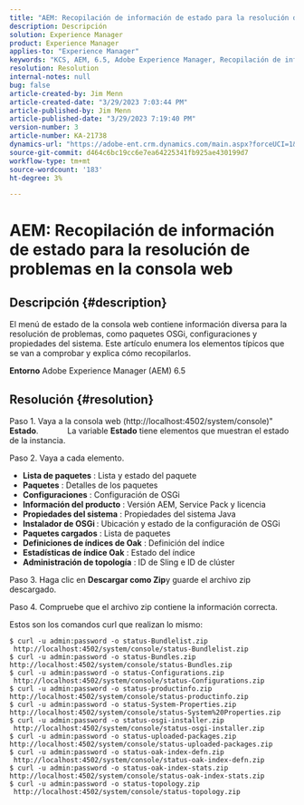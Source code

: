 ```yaml
---
title: "AEM: Recopilación de información de estado para la resolución de problemas en la consola web"
description: Descripción
solution: Experience Manager
product: Experience Manager
applies-to: "Experience Manager"
keywords: "KCS, AEM, 6.5, Adobe Experience Manager, Recopilación de información de estado, resolución de problemas, Consola web, Cómo.."
resolution: Resolution
internal-notes: null
bug: false
article-created-by: Jim Menn
article-created-date: "3/29/2023 7:03:44 PM"
article-published-by: Jim Menn
article-published-date: "3/29/2023 7:19:40 PM"
version-number: 3
article-number: KA-21738
dynamics-url: "https://adobe-ent.crm.dynamics.com/main.aspx?forceUCI=1&pagetype=entityrecord&etn=knowledgearticle&id=13fb7368-64ce-ed11-b597-6045bd006793"
source-git-commit: d464c6bc19cc6e7ea64225341fb925ae430199d7
workflow-type: tm+mt
source-wordcount: '183'
ht-degree: 3%

---
```


# AEM: Recopilación de información de estado para la resolución de problemas en la consola web

## Descripción {#description}


El menú de estado de la consola web contiene información diversa para la resolución de problemas, como paquetes OSGi, configuraciones y propiedades del sistema.
Este artículo enumera los elementos típicos que se van a comprobar y explica cómo recopilarlos.

<b>Entorno</b>
Adobe Experience Manager (AEM) 6.5


## Resolución {#resolution}


Paso 1. Vaya a la consola web (http://localhost:4502/system/console)&quot; <b>Estado</b>.
            La variable <b>Estado</b> tiene elementos que muestran el estado de la instancia.

Paso 2. Vaya a cada elemento.

- <b>Lista de paquetes</b> : Lista y estado del paquete
- <b>Paquetes</b> : Detalles de los paquetes
- <b>Configuraciones</b> : Configuración de OSGi
- <b>Información del producto</b> : Versión AEM, Service Pack y licencia
- <b>Propiedades del sistema</b> : Propiedades del sistema Java
- <b>Instalador de OSGi </b>: Ubicación y estado de la configuración de OSGi
- <b>Paquetes cargados</b> : Lista de paquetes
- <b>Definiciones de índices de Oak</b> : Definición del índice
- <b>Estadísticas de índice Oak</b> : Estado del índice
- <b>Administración de topología</b> : ID de Sling e ID de clúster


Paso 3. Haga clic en <b>Descargar como Zip</b>y guarde el archivo zip descargado.

Paso 4. Compruebe que el archivo zip contiene la información correcta.

Estos son los comandos curl que realizan lo mismo:


```
$ curl -u admin:password -o status-Bundlelist.zip        http://localhost:4502/system/console/status-Bundlelist.zip
$ curl -u admin:password -o status-Bundles.zip           http://localhost:4502/system/console/status-Bundles.zip
$ curl -u admin:password -o status-Configurations.zip    http://localhost:4502/system/console/status-Configurations.zip
$ curl -u admin:password -o status-productinfo.zip       http://localhost:4502/system/console/status-productinfo.zip
$ curl -u admin:password -o status-System-Properties.zip http://localhost:4502/system/console/status-System%20Properties.zip
$ curl -u admin:password -o status-osgi-installer.zip    http://localhost:4502/system/console/status-osgi-installer.zip
$ curl -u admin:password -o status-uploaded-packages.zip http://localhost:4502/system/console/status-uploaded-packages.zip
$ curl -u admin:password -o status-oak-index-defn.zip    http://localhost:4502/system/console/status-oak-index-defn.zip
$ curl -u admin:password -o status-oak-index-stats.zip   http://localhost:4502/system/console/status-oak-index-stats.zip
$ curl -u admin:password -o status-topology.zip          http://localhost:4502/system/console/status-topology.zip
```



